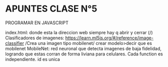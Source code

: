 # APUNTES CLASE N°5

PROGRAMAR EN JAVASCRIPT

index.html: donde esta la direccion web siempre hay q abrir y cerrar (/)
Clasificadores de imagenes: https://learn.ml5js.org/#/reference/image-classifier  /Crea una imagen tipo mobilenet/ crear modelo>decir que es mobilenet
MobileNet: red neuronal que detecta imagenes de baja fidelidad, logrando que estas corran de forma liviana para celulares.
Cada function es independiente.
id es unica
